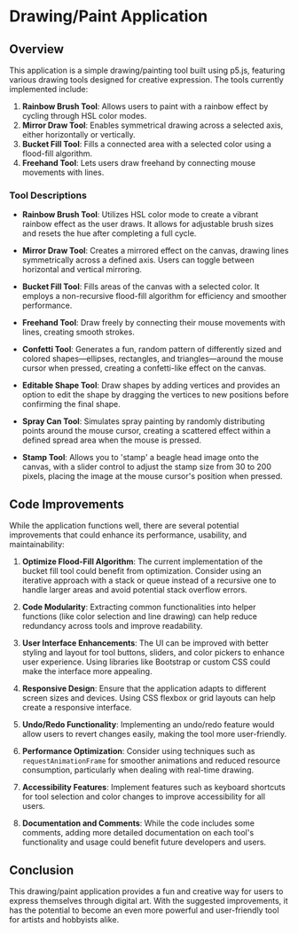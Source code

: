 # Drawing/Paint Application

## Overview

This application is a simple drawing/painting tool built using p5.js, featuring various drawing tools designed for creative expression. The tools currently implemented include:

1. **Rainbow Brush Tool**: Allows users to paint with a rainbow effect by cycling through HSL color modes.
2. **Mirror Draw Tool**: Enables symmetrical drawing across a selected axis, either horizontally or vertically.
3. **Bucket Fill Tool**: Fills a connected area with a selected color using a flood-fill algorithm.
4. **Freehand Tool**: Lets users draw freehand by connecting mouse movements with lines.

### Tool Descriptions

- **Rainbow Brush Tool**: Utilizes HSL color mode to create a vibrant rainbow effect as the user draws. It allows for adjustable brush sizes and resets the hue after completing a full cycle.
  
- **Mirror Draw Tool**: Creates a mirrored effect on the canvas, drawing lines symmetrically across a defined axis. Users can toggle between horizontal and vertical mirroring.

- **Bucket Fill Tool**: Fills areas of the canvas with a selected color. It employs a non-recursive flood-fill algorithm for efficiency and smoother performance.

- **Freehand Tool**: Draw freely by connecting their mouse movements with lines, creating smooth strokes.

- **Confetti Tool**: Generates a fun, random pattern of differently sized and colored shapes—ellipses, rectangles, and triangles—around the mouse cursor when pressed, creating a confetti-like effect on the canvas.

- **Editable Shape Tool**: Draw shapes by adding vertices and provides an option to edit the shape by dragging the vertices to new positions before confirming the final shape.

- **Spray Can Tool**: Simulates spray painting by randomly distributing points around the mouse cursor, creating a scattered effect within a defined spread area when the mouse is pressed.

- **Stamp Tool**: Allows you to 'stamp' a beagle head image onto the canvas, with a slider control to adjust the stamp size from 30 to 200 pixels, placing the image at the mouse cursor's position when pressed.

## Code Improvements

While the application functions well, there are several potential improvements that could enhance its performance, usability, and maintainability:

1. **Optimize Flood-Fill Algorithm**: The current implementation of the bucket fill tool could benefit from optimization. Consider using an iterative approach with a stack or queue instead of a recursive one to handle larger areas and avoid potential stack overflow errors.

2. **Code Modularity**: Extracting common functionalities into helper functions (like color selection and line drawing) can help reduce redundancy across tools and improve readability.

3. **User Interface Enhancements**: The UI can be improved with better styling and layout for tool buttons, sliders, and color pickers to enhance user experience. Using libraries like Bootstrap or custom CSS could make the interface more appealing.

4. **Responsive Design**: Ensure that the application adapts to different screen sizes and devices. Using CSS flexbox or grid layouts can help create a responsive interface.

5. **Undo/Redo Functionality**: Implementing an undo/redo feature would allow users to revert changes easily, making the tool more user-friendly.

6. **Performance Optimization**: Consider using techniques such as `requestAnimationFrame` for smoother animations and reduced resource consumption, particularly when dealing with real-time drawing.

7. **Accessibility Features**: Implement features such as keyboard shortcuts for tool selection and color changes to improve accessibility for all users.

8. **Documentation and Comments**: While the code includes some comments, adding more detailed documentation on each tool's functionality and usage could benefit future developers and users.

## Conclusion

This drawing/paint application provides a fun and creative way for users to express themselves through digital art. With the suggested improvements, it has the potential to become an even more powerful and user-friendly tool for artists and hobbyists alike.
